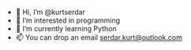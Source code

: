 - 👋 Hi, I’m @kurtserdar
- 👀 I’m interested in programming
- 🌱 I’m currently learning Python
- 📫 You can drop an email serdar.kurt@outlook.com

<!---
kurtserdar/kurtserdar is a ✨ special ✨ repository because its `README.md` (this file) appears on your GitHub profile.
You can click the Preview link to take a look at your changes.
--->
